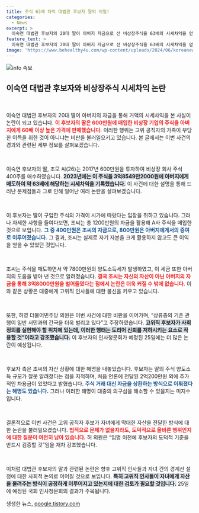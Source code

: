 ```yaml
---
title: 주식 63배 차익 대법관 후보자 딸의 비밀!
categories:
  - News
excerpt: >
  이숙연 대법관 후보자의 20대 딸이 아버지 자금으로 산 비상장주식을 63배의 시세차익을 얻어 논란이 일고 있다. 고위 공직자 후보자가 편법으로 거액을 물려준 점이 도덕적 비판에 직면하며 이 목소리는 더욱 커지고 있다.
feature_text: >
  이숙연 대법관 후보자의 20대 딸이 아버지 자금으로 산 비상장주식을 63배의 시세차익을 얻어 논란이 일고 있다. 고위 공직자 후보자가 편법으로 거액을 물려준 점이 도덕적 비판에 직면하며 이 목소리는 더욱 커지고 있다.
image: 'https://www.behealthy4u.com/wp-content/uploads/2024/06/koreanews.jpg'
---
```


<p><img src="https://www.behealthy4u.com/wp-content/uploads/2024/06/koreanews.jpg" alt="info 속보" /></p>

<h2 data-ke-size="size26">이숙연 대법관 후보자와 비상장주식 시세차익 논란</h2>

<p data-ke-size="size16">&nbsp;</p>

<p>이숙연 대법관 후보자의 20대 딸이 아버지의 자금을 통해 거액의 시세차익을 본 사실이 논란이 되고 있습니다. <b><span style="color: #ee2323;">이 후보자의 딸은 600만원에 매입한 비상장 기업의 주식을 아버지에게 60배 이상 높은 가격에 판매했습니다.</span></b> 이러한 행위는 고위 공직자의 가족이 부당한 이득을 취한 것이 아니냐는 비판을 불러일으키고 있습니다. 본 글에서는 이번 사건의 경과와 관련된 세부 정보를 살펴보겠습니다.</p>

<p data-ke-size="size16">&nbsp;</p>

<p>이숙연 후보자의 딸, 조모 씨(26)는 2017년 600만원을 투자하여 비상장 회사 주식 400주를 매수하였습니다. <b><span style="background-color: #21538527;">2023년에는 이 주식을 3억8549만2000원에 아버지에게 매도하여 약 63배에 해당하는 시세차익을 기록했습니다.</span></b> 이 사건에 대한 설명을 통해 드러난 문제점들과 그로 인해 일어난 여러 논란을 살펴보겠습니다.</p>

<p data-ke-size="size16">&nbsp;</p>

<p>이 후보자는 딸이 구입한 주식의 가격이 시가에 따랐다는 입장을 취하고 있습니다. 그러나 자세한 사항을 들여다보면, 조씨는 총 1200만원의 자금을 활용해 A사 주식을 매입한 것으로 보입니다. <b><span style="color: #1a5490;">그 중 400만원은 조씨의 자금으로, 800만원은 아버지에게서의 증여로 이루어졌습니다.</span></b> 그 결과, 조씨는 실제로 자기 자본을 크게 활용하지 않고도 큰 이익을 얻을 수 있었던 것입니다.</p>

<p data-ke-size="size16">&nbsp;</p>

<p>조씨는 주식을 매도하면서 약 7800만원의 양도소득세가 발생하였고, 이 세금 또한 아버지의 도움을 받아 낸 것으로 알려졌습니다. <b><span style="color: #ee2323;">결국 조씨는 자신의 자산이 아닌 아버지의 자금을 통해 3억8000만원을 벌어들였다는 점에서 논란은 더욱 커질 수 밖에 없습니다.</span></b> 이와 같은 상황은 대중에게 고위직 인사들에 대한 불신을 키우고 있습니다.</p>

<p data-ke-size="size16">&nbsp;</p>

<p>또한, 허영 더불어민주당 의원은 이번 사건에 대한 비판을 이어가며, “상류층의 기존 관행이 일반 서민과의 간극을 더욱 벌리고 있다”고 주장하였습니다. <b><span style="background-color: #21538527;">고위직 후보자가 사회 정의를 실현해야 할 위치에 있는데, 이러한 행태는 도리어 신뢰를 저하시키는 요소로 작용할 것”이라고 강조했습니다.</span></b> 이 후보자의 인사청문회가 예정된 25일에는 더 많은 논란이 예상됩니다.</p>

<p data-ke-size="size16">&nbsp;</p>

<p>후보자 측은 조씨의 자산 상황에 대한 해명을 내놓았습니다. 후보자는 딸의 주식 양도소득 규모가 잘못 알려졌다는 점을 지적하며, 처음 언론에 전달된 2억200만원 외에 추가적인 차용금이 있었다고 밝혔습니다. <b><span style="color: #1a5490;">주식 거래 대신 자금을 상환하는 방식으로 이뤄졌다는 해명도 있습니다.</span></b> 그러나 이러한 해명이 대중의 의구심을 해소할 수 있을지는 미지수입니다.</p>

<p data-ke-size="size16">&nbsp;</p>

<p>결론적으로 이번 사건은 고위 공직자 후보가 자녀에게 막대한 자산을 전달한 방식에 대한 논란을 불러일으켰습니다. <b><span style="color: #ee2323;">법적으로 문제가 없을지라도, 도덕적으로 올바른 행위인지에 대한 질문이 여전히 남아 있습니다.</span></b> 허 의원은 “임명 이전에 후보자의 도덕적 기준을 반드시 검증할 것”임을 재차 강조했습니다.</p>

<p data-ke-size="size16">&nbsp;</p>

<p>이처럼 대법관 후보자의 딸과 관련된 논란은 향후 고위직 인사들과 자녀 간의 경계선 설정에 대한 사회적 논의로 이어질 것으로 보입니다. <b><span style="background-color: #21538527;">특히 고위직 인사들이 자녀에게 자산을 물려주는 방식이 공정하게 이루어지고 있는지에 대한 검토가 필요할 것입니다.</span></b> 25일에 예정된 국회 인사청문회의 결과가 주목됩니다.</p>
생생한 뉴스, <a href="https://qoogle.tistory.com" rel="dofollow">qoogle.tistory.com</a>


